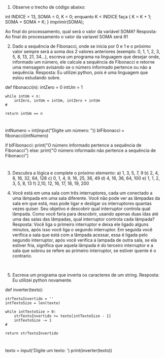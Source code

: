 1) Observe o trecho de código abaixo:

int INDICE = 13, SOMA = 0, K = 0;
enquanto K < INDICE faça
{
    K = K + 1;
    SOMA = SOMA + K;
}
imprimir(SOMA);

Ao final do processamento, qual será o valor da variável SOMA?
Resposta: Ao final do processamento o valor da variavel SOMA será 91


2) Dado a sequência de Fibonacci, onde se inicia por 0 e 1 e o próximo valor sempre será a soma dos 2 valores anteriores (exemplo: 0, 1, 1, 2, 3, 5, 8, 13, 21, 34...), escreva um programa na linguagem que desejar onde, informado um número, ele calcule a sequência de Fibonacci e retorne uma mensagem avisando se o número informado pertence ou não a sequência.
Resposta: Eu utilizei python, pois é uma linguagem que estou estudando sobre.

def fibonacci(n):
    intZero = 0
    intUm = 1

    while intUm < n:
        intZero, intUm = intUm, intZero + intUm
    #

    return intUm == n
#

intNumero = int(input("Digite um número: "))
blFibonacci = fibonacci(intNumero)

if blFibonacci:
    print("O número informado pertence a sequência de Fibonacci")
else:
    print("O número informado não pertence a sequência de Fibonacci")
#


3) Descubra a lógica e complete o próximo elemento:
a) 1, 3, 5, 7, 9
b) 2, 4, 8, 16, 32, 64, 128
c) 0, 1, 4, 9, 16, 25, 36, 49
d) 4, 16, 36, 64, 100
e) 1, 1, 2, 3, 5, 8, 13
f) 2,10, 12, 16, 17, 18, 19, 200



4) Você está em uma sala com três interruptores, cada um conectado a uma lâmpada em uma sala diferente. Você não pode ver as lâmpadas da sala em que está, mas pode ligar e desligar os interruptores quantas vezes quiser. Seu objetivo é descobrir qual interruptor controla qual lâmpada.
Como você faria para descobrir, usando apenas duas idas até uma das salas das lâmpadas, qual interruptor controla cada lâmpada?
Resposta: Você liga o primeiro interruptor e deixa ele ligado alguns minutos, após isso você liga o segundo interruptor.
Em seguida você verifica a sala que está com a lâmpada acessar, essa é ligada pelo segundo interruptor, após você verifica a lampada de outra sala, se ela estiver fria, significa que aquela lâmpada é do terceiro interruptor e a sala que sobrou se refere ao primeiro interruptor, se estiver quente é o contrario.

 

5) Escreva um programa que inverta os caracteres de um string.
Resposta: Eu utilizei python novamente.

def inverter(texto):

    strTextoInvertido = ''
    intTextoSize = len(texto)

    while intTextoSize > 0:
        strTextoInvertido += texto[intTextoSize - 1]
        intTextoSize -= 1
    #

    return strTextoInvertido
#

texto = input('Digite um texto: ')
print(inverter(texto))
